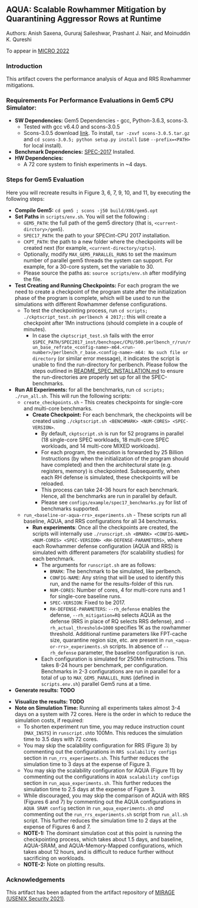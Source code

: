 ## AQUA: Scalable Rowhammer Mitigation by Quarantining Aggressor Rows at Runtime
Authors: Anish Saxena, Gururaj Saileshwar, Prashant J. Nair, and Moinuddin K. Qureshi

To appear in [MICRO 2022](https://www.microarch.org/micro55/)

### Introduction

This artifact covers the performance analysis of Aqua and RRS Rowhammer mitigations. 

### Requirements For Performance Evaluations in Gem5 CPU Simulator:
   - **SW Dependencies:** Gem5 Dependencies - gcc, Python-3.6.3, scons-3.
     - Tested with gcc v6.4.0 and scons-3.0.5
     - Scons-3.0.5 download [link](https://sourceforge.net/projects/scons/files/scons/3.0.5/scons-3.0.5.tar.gz/download). To install, `tar -zxvf scons-3.0.5.tar.gz` and `cd scons-3.0.5; python setup.py install` (use `--prefix=<PATH>` for local install).
   - **Benchmark Dependencies:** [SPEC-2017](https://www.spec.org/cpu2017/) Installed.
   - **HW Dependencies:** 
     - A 72 core system to finish experiments in ~4 days. 

### Steps for Gem5 Evaluation
Here you will recreate results in Figure 3, 6, 7, 9, 10, and 11, by executing the following steps:
- **Compile Gem5:** `cd gem5 ; scons -j50 build/X86/gem5.opt`
- **Set Paths** in `scripts/env.sh`. You will set the following :
    - `GEM5_PATH`: the full path of the gem5 directory (that is, `<current-dirctory>/gem5`).
    - `SPEC17_PATH`: the path to your SPECint-CPU 2017 installation. 
    - `CKPT_PATH`: the path to a new folder where the checkpoints will be created next (for example, `<current-directory/cpts>`).
    - Optionally, modify `MAX_GEM5_PARALLEL_RUNS` to set the maximum number of parallel gem5 threads the system can support. For example, for a 30-core system, set the variable to 30.
    - Please source the paths as: `source scripts/env.sh` after modifying the file.
- **Test Creating and Running Checkpoints:** For each program the we need to create a checkpoint of the program state after the initialization phase of the program is complete, which will be used to run the simulations with different Rowhammer defense configurations. 
    - To test the checkpointing process, run `cd scripts; ./ckptscript_test.sh perlbench 4 2017;`: this will create a checkpoint after 1Mn instructions (should complete in a couple of minutes).
      * In case the `ckptscript_test.sh` fails with the error `$SPEC_PATH/SPEC2017_inst/benchspec/CPU/500.perlbench_r/run/run_base_refrate_<config-name>-m64.<run-number>/perlbench_r_base.<config-name>-m64: No such file or directory` (or similar error message), it indicates the script is unable to find the run-directory for perlbench. Please follow the steps outlined in [README_SPEC_INSTALLATION.md](./README_SPEC_INSTALLATION.md) to ensure the run-directories are properly set up for all the SPEC-benchmarks.
- **Run All Experiments:** for all the benchmarks, run `cd scripts; ./run_all.sh`. This will run the following scripts:
    - `create_checkpoints.sh` - This creates checkpoints for single-core and multi-core benchmarks.
      * **Create Checkpoint:** For each benchmark, the checkpoints will be created using `./ckptscript.sh <BENCHMARK> <NUM-CORES> <SPEC-VERSION>`. 
      	- By default, `ckptscript.sh` is run for 52 programs in parallel (18 single-core SPEC workloads, 18 multi-core SPEC workloads, and 14 multi-core MIXED workloads). 
      	- For each program, the execution is forwarded by 25 Billion Instructions (by when the initialization of the program should have completed) and then the architectural state (e.g. registers, memory) is checkpointed. Subsequently, when each RH defense is simulated, these checkpoints will be reloaded.
      	- This process can take 24-36 hours for each benchmark. Hence, all the benchmarks are run in parallel by default.
      	- Please see `configs/example/spec17_benchmarks.py` for list of benchmarks supported.
    - `run_<baseline-or-aqua-rrs>_experiments.sh` - These scripts run all baseline, AQUA, and RRS configurations for all 34 benchmarks.
      * **Run experiments**: Once all the checkpoints are created, the scripts will internally use `./runscript.sh <BMARK> <CONFIG-NAME> <NUM-CORES> <SPEC-VERSION> <RH-DEFENSE-PARAMETERS>`, where each Rowhammer defense configuration (AQUA and RRS) is simulated with different parameters (for scalability studies) for each benchmark.
      	- The arguments for `runscript.sh` are as follows:
          -  `BMARK`: The benchmark to be simulated, like perlbench.
          -  `CONFIG-NAME`: Any string that will be used to identify this run, and the name for the results-folder of this run.
          -  `NUM-CORES`: Number of cores, 4 for multi-core runs and 1 for single-core baseline runs.
          - `SPEC-VERSION`: Fixed to be 2017.
          - `RH-DEFENSE-PARAMETERS`: `--rh_defense` enables the defense, `--rh_mitigation=RQ` selects AQUA as the defense (RRS in place of RQ selects RRS defense), and  `--rh_actual_threshold=1000` specifies 1K as the rowhammer threshold. Additional runtime parameters like FPT-cache size, quarantine region size, etc. are present in `run_<aqua-or-rrs>_experiments.sh` scripts. In absence of `--rh_defense` parameter, the baseline configuration is run.
      	- Each configuration is simulated for 250Mn instructions. This takes 8-24 hours per benchmark, per configuration. Benchmarks in 2-3 configurations are run in parallel for a total of up to `MAX_GEM5_PARALLEL_RUNS` (defined in `scripts.env.sh`) parallel Gem5 runs at a time.
- **Generate results:** **TODO** 
<!-- -`cd stats_scripts; ./data_perf.sh`. This will compare the normalized performance (using weighted speedup metric) vs baseline.
- The normalized peformance results will be stored in `stats_scripts/data/perf.stat`. 
    - Script to collect the LLC misses-per-thousand-instructions (MPKI) for each of the schemes is also available in `stats_scripts/data_mpki.sh`.
    - `./run.sensitivity.cachesz.sh` - This runs the evaluations for sensitivity to LLC-Size from 2MB to 64MB (shared between 4-cores)
      * Experiments are run using the script `./runscript.sh`
      * Results for normalized Perf vs. LLCSz can be generated using `cd stats_scripts; ./data_LLCSz.sh`. 
      * Results are stored in `stats_scripts/data/perf.LLCSz.stat`.
    - `./run.sensitivity.encrlat.sh` - This runs the evaluations for Encryption-latencies from 1 to 5 (used in cache-indexing).
      * Experiments are run using the script `./runscript.sh`
      * Results for normalized Perf vs. EncrLat can be generated using `cd stats_scripts; ./data_EncrLat.sh`. 
      * Results are stored in `stats_scripts/data/perf.EncLat.stat`. -->
- **Visualize the results:** **TODO** 
- **Note on Simulation Time:** Running all experiments takes almost 3-4 days on a system with 72 cores. Here is the order in which to reduce the simulation costs, if required:
    - To shorten experiment run time, you may reduce instruction count (`MAX_INSTS`) in `runscript.sh`to 100Mn. This reduces the simulation time to 3.5 days with 72 cores.
    - You may skip the scalability configuration for RRS (Figure 3) by commenting out the configurations in `RRS scalability configs` section in `run_rrs_experiments.sh`. This further reduces the simulation time to 3 days at the expense of Figure 3.
    - You may skip the scalability configuration for AQUA (Figure 11) by commenting out the configurations in `AQUA scalability configs` section in `run_aqua_experiments.sh`. This further reduces the simulation time to 2.5 days at the expense of Figure 3.
    - While discouraged, you may skip the comparison of AQUA with RRS (Figures 6 and 7) by commenting out the AQUA configurations in `AQUA SRAM config` section in `run_aqua_experiments.sh` _and_ commenting out the `run_rrs_experiments.sh` script from `run_all.sh` script. This further reduces the simulation time to 2 days at the expense of Figures 6 and 7.
    - **NOTE-1:** The dominant simulation cost at this point is running the checkpointing process, which takes about 1.5 days, and baseline, AQUA-SRAM, and AQUA-Memory-Mapped configurations, which takes about 12 hours, and is difficult to reduce further without sacrificing on workloads. 
    - **NOTE-2:** Note on plotting results.

### Acknowledgements

This artifact has been adapted from the artifact repository of [MIRAGE (USENIX Security 2021)](https://github.com/gururaj-s/mirage).